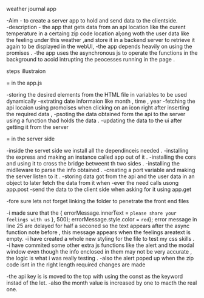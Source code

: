 weather journal app

-Aim - to create a server app to hold and send data to the clientside.  
-description - the app that gets data from an api location like the curent temperature in a certaing zip code location al;ong woth the user data like the feeling under this weather ,and store it in a backend server to retrieve it again to be displayed in the webUI,
-the app depends heavily on using the promises .
-the app uses the asynchronous js to operate the functions in the background to acoid intrupting the peocesses running in the page .

steps illustraion

= in the app.js

-storing the desired elements from the HTML file in variables to be used dynamically
-extrating date informaion like month , time , year
-fetching the api locaion using promoises when clicking on an icon right after inserting the required data ,
-psoting the data obtained form the api to the server using a function thad holds the data .
-updating the data to the ui after getting it from the server

= in the server side

-inside the servet side we install all the dependinceis needed .
-installing the express and making an instance called app out of it .
-installing the cors and using it to cross the bridge betweent th two sides .
-installing the midlleware to parse the info obtained .
-creating a port variable and making the server listen to it .
-storing data got from the api and the user data in an object to later fetch the data from it when -ever the need calls usong app.post
-send the data to the client side when asking for it using app.get

-fore sure lets not forget linking the folder to penetrate the front end files

-i made sure that the { errorMessage.innerText = `please share your feelings with us` }, 500);
errorMessage.style.color = `red`}; error message in line 25 are delayed for half a seconed so the text appears after the async function note before , this message appears when the feelings areatext is empty.
-i have created a whole new styling for the file to test my css skills .
-i have commited some other extra js functions like the alert and the modal window even though the info enclosed in them may not be very accurate , the logic is what i was really testing .
-also the alert poped up when the zip code isnt in the right length
required changes are made

-the api key is is moved to the top with using the const as the keyword instad of the let.
-also the month value is increased by one to macth the real one.

